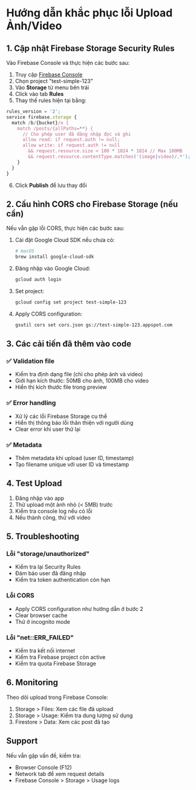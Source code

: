 # Hướng dẫn khắc phục lỗi Upload Ảnh/Video

## 1. Cập nhật Firebase Storage Security Rules

Vào Firebase Console và thực hiện các bước sau:

1. Truy cập [Firebase Console](https://console.firebase.google.com)
2. Chọn project "test-simple-123"
3. Vào **Storage** từ menu bên trái
4. Click vào tab **Rules**
5. Thay thế rules hiện tại bằng:

```javascript
rules_version = '2';
service firebase.storage {
  match /b/{bucket}/o {
    match /posts/{allPaths=**} {
      // Cho phép user đã đăng nhập đọc và ghi
      allow read: if request.auth != null;
      allow write: if request.auth != null
        && request.resource.size < 100 * 1024 * 1024 // Max 100MB
        && request.resource.contentType.matches('(image|video)/.*');
    }
  }
}
```

6. Click **Publish** để lưu thay đổi

## 2. Cấu hình CORS cho Firebase Storage (nếu cần)

Nếu vẫn gặp lỗi CORS, thực hiện các bước sau:

1. Cài đặt Google Cloud SDK nếu chưa có:
   ```bash
   # macOS
   brew install google-cloud-sdk
   ```

2. Đăng nhập vào Google Cloud:
   ```bash
   gcloud auth login
   ```

3. Set project:
   ```bash
   gcloud config set project test-simple-123
   ```

4. Apply CORS configuration:
   ```bash
   gsutil cors set cors.json gs://test-simple-123.appspot.com
   ```

## 3. Các cải tiến đã thêm vào code

### ✅ Validation file
- Kiểm tra định dạng file (chỉ cho phép ảnh và video)
- Giới hạn kích thước: 50MB cho ảnh, 100MB cho video
- Hiển thị kích thước file trong preview

### ✅ Error handling
- Xử lý các lỗi Firebase Storage cụ thể
- Hiển thị thông báo lỗi thân thiện với người dùng
- Clear error khi user thử lại

### ✅ Metadata
- Thêm metadata khi upload (user ID, timestamp)
- Tạo filename unique với user ID và timestamp

## 4. Test Upload

1. Đăng nhập vào app
2. Thử upload một ảnh nhỏ (< 5MB) trước
3. Kiểm tra console log nếu có lỗi
4. Nếu thành công, thử với video

## 5. Troubleshooting

### Lỗi "storage/unauthorized"
- Kiểm tra lại Security Rules
- Đảm bảo user đã đăng nhập
- Kiểm tra token authentication còn hạn

### Lỗi CORS
- Apply CORS configuration như hướng dẫn ở bước 2
- Clear browser cache
- Thử ở incognito mode

### Lỗi "net::ERR_FAILED"
- Kiểm tra kết nối internet
- Kiểm tra Firebase project còn active
- Kiểm tra quota Firebase Storage

## 6. Monitoring

Theo dõi upload trong Firebase Console:
1. Storage > Files: Xem các file đã upload
2. Storage > Usage: Kiểm tra dung lượng sử dụng
3. Firestore > Data: Xem các post đã tạo

## Support

Nếu vẫn gặp vấn đề, kiểm tra:
- Browser Console (F12)
- Network tab để xem request details
- Firebase Console > Storage > Usage logs
